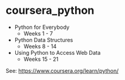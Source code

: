 # coursera_python

* Python for Everybody
  * Weeks 1 - 7
* Python Data Structures
  * Weeks 8 - 14
* Using Python to Access Web Data
  * Weeks 15 - 21

See: https://www.coursera.org/learn/python/
